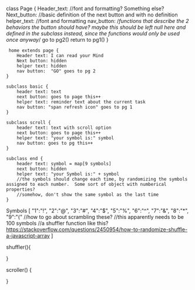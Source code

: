 class Page {
    Header_text:
        //font and formatting?  Something else?
    Next_button:
        //basic definition of the next button and with no definition
    helper_text:
        //font and formatting
    nav_button:
        /*functions that describe the 2 behaviors the button should have?  maybe this should be left null here and defined in the subclass instead, since the functions would only be used once anyway*/
        go to pg2()
        return to pg1()
}

     home extends page {
        Header text: I can read your Mind
        Next button: hidden
        helper text: hidden
        nav button:  "GO" goes to pg 2
    }

    subclass basic {
        header text: text
        next button: goes to page this++
        helper text: reminder text about the current task
        nav button: "span refresh icon" goes to pg 1
    }

    subclass scroll {
        header text: text with scroll option
        next button: goes to page this++
        helper text: "your symbol is:" symbol
        nav button: goes to pg this++
    }

    subclass end {
        header text: symbol = map[9 symbols]
        next button: hidden
        helper text: "your Symbol is:" + symbol
        //the symbols should change each time, by randomizing the symbols assigned to each number.  Some sort of object with numberical properties?
        //somehow, don't show the same symbol as the last time
    }

Symbols [
    "1":"!", 
    "2":"@", 
    "3":"#", 
    "4":"$", 
    "5":"%", 
    "6":"^", 
    "7":"&", 
    "8":"*", 
    "9":"("
    //how to go about scrambling these?
    //this apparently needs to be 100 symbols
    //a shuffler function like this? https://stackoverflow.com/questions/2450954/how-to-randomize-shuffle-a-javascript-array
]

shuffler(){

}

scroller() {

}

